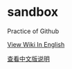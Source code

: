 # sandbox
Practice of Github

[View Wiki In English](https://github.com/eviluess/sandbox/wiki)

[查看中文版说明](https://github.com/eviluess/sandbox/wiki/chs)
